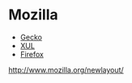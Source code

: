 # Mozilla

  * [Gecko](/wiki/gecko)
  * [XUL](/wiki/xul)
  * [Firefox](/wiki/firefox)

http://www.mozilla.org/newlayout/